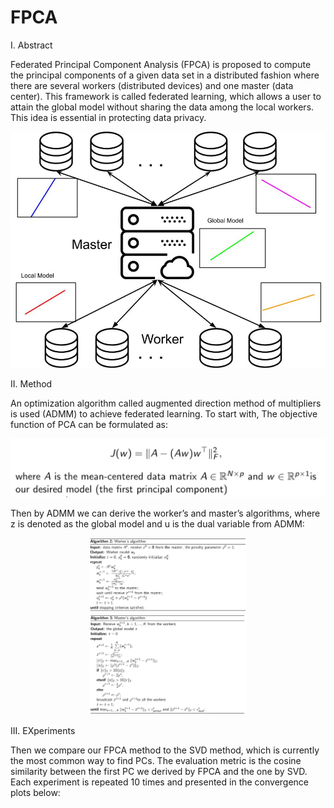 # FPCA
 
I. Abstract

Federated Principal Component Analysis (FPCA) is proposed to compute the principal components of
a given data set in a distributed fashion where there are several workers (distributed devices) and one
master (data center). This framework is called federated learning, which allows a user to attain the global
model without sharing the data among the local workers. This idea is essential in protecting data privacy.

![worker-master_scenario](/img/master-worker_scenario.jpg)

II. Method

An optimization algorithm called augmented direction method of multipliers is used (ADMM) to achieve federated learning. To start with, The objective function of PCA can be formulated as:

![PCA_Formula](/img/PCA_formula.png)

Then by ADMM we can derive the worker’s and master’s algorithms, where z is denoted as the global model and u is the dual variable from ADMM:

<p align="center">
  <img width="50%" height="50%" src="/img/worker_algorithm.png">
  <img width="50%" height="50%" src="/img/master_algorithm.png">
</p>

III. EXperiments

Then we compare our FPCA method to the SVD method, which is currently the most common way to find PCs. The evaluation metric is the cosine similarity between the first PC we derived by FPCA and the one by SVD. Each experiment is repeated 10 times and presented in the convergence plots below:

